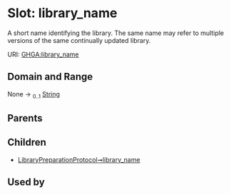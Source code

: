 
# Slot: library_name


A short name identifying the library. The same name may refer to multiple versions of the same continually updated library.

URI: [GHGA:library_name](https://w3id.org/GHGA/library_name)


## Domain and Range

None &#8594;  <sub>0..1</sub> [String](types/String.md)

## Parents


## Children

 *  [LibraryPreparationProtocol➞library_name](LibraryPreparationProtocol_library_name.md)

## Used by

